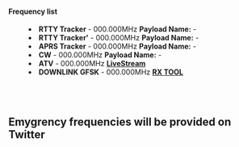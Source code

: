 <h4>Frequency list</h4>

<menu>
<li><strong>RTTY Tracker</strong> - 000.000MHz <strong> Payload Name:</strong> - </li>
<li><strong>RTTY Tracker'</strong> - 000.000MHz <strong> Payload Name:</strong> - </li>
<li><strong>APRS Tracker</strong> - 000.000MHz <strong> Payload Name:</strong> - </li>
<li><strong>CW</strong> - 000.000MHz <strong> Payload Name:</strong> - </li>
<li><strong>ATV</strong> - 000.000MHz <strong><a href="https://www.youtube.com/watch?v=wSgRTd0zFaU">LiveStream</a></strong></li>
<li><strong>DOWNLINK GFSK</strong> - 000.000MHz <strong><a href="https://github.com/KacperStachula/INIT-OPEN-SOFT"> RX TOOL</a></strong></li>
</menu>
<br/>
<br/>
<h2>Emygrency frequencies will be provided on Twitter</h2>
